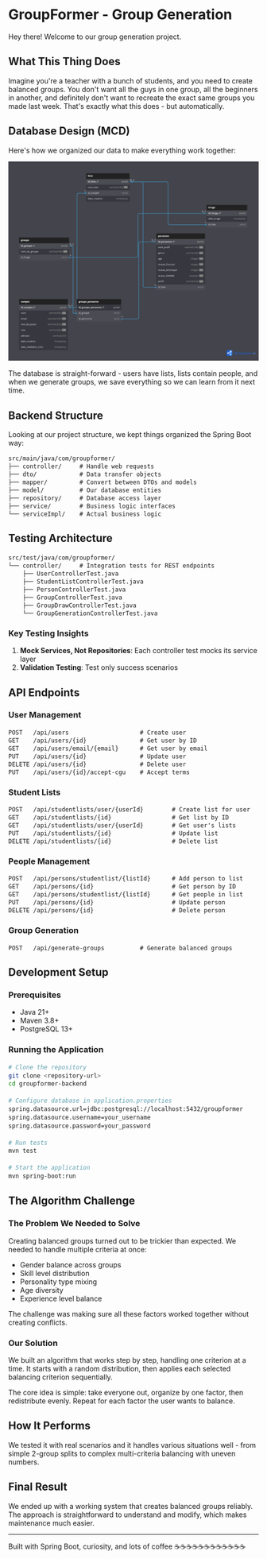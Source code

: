 # GroupFormer - Group Generation

Hey there! Welcome to our group generation project.

## What This Thing Does

Imagine you're a teacher with a bunch of students, and you need to create balanced groups. You don't want all the guys in one group, all the beginners in another, and definitely don't want to recreate the exact same groups you made last week. That's exactly what this does - but automatically.

##  **Database Design (MCD)**

Here's how we organized our data to make everything work together:

![Database Schema](/Screenshots/Group-generator.png)

The database is straight-forward - users have lists, lists contain people, and when we generate groups, we save everything so we can learn from it next time.

## **Backend Structure**

Looking at our project structure, we kept things organized the Spring Boot way:

```
src/main/java/com/groupformer/   
├── controller/     # Handle web requests  
├── dto/            # Data transfer objects
├── mapper/         # Convert between DTOs and models
├── model/          # Our database entities
├── repository/     # Database access layer
├── service/        # Business logic interfaces
└── serviceImpl/    # Actual business logic
```

## **Testing Architecture**

```
src/test/java/com/groupformer/
└── controller/     # Integration tests for REST endpoints
    ├── UserControllerTest.java
    ├── StudentListControllerTest.java
    ├── PersonControllerTest.java
    ├── GroupControllerTest.java
    ├── GroupDrawControllerTest.java
    └── GroupGenerationControllerTest.java
```

### Key Testing Insights

1. **Mock Services, Not Repositories**: Each controller test mocks its service layer
2. **Validation Testing**: Test only success scenarios

## **API Endpoints**

### User Management
```http
POST   /api/users                    # Create user
GET    /api/users/{id}               # Get user by ID
GET    /api/users/email/{email}      # Get user by email
PUT    /api/users/{id}               # Update user
DELETE /api/users/{id}               # Delete user
PUT    /api/users/{id}/accept-cgu    # Accept terms
```

### Student Lists
```http
POST   /api/studentlists/user/{userId}        # Create list for user
GET    /api/studentlists/{id}                 # Get list by ID
GET    /api/studentlists/user/{userId}        # Get user's lists
PUT    /api/studentlists/{id}                 # Update list
DELETE /api/studentlists/{id}                 # Delete list
```

### People Management
```http
POST   /api/persons/studentlist/{listId}      # Add person to list
GET    /api/persons/{id}                      # Get person by ID
GET    /api/persons/studentlist/{listId}      # Get people in list
PUT    /api/persons/{id}                      # Update person
DELETE /api/persons/{id}                      # Delete person
```

### Group Generation
```http
POST   /api/generate-groups          # Generate balanced groups
```

## **Development Setup**

### Prerequisites
- Java 21+
- Maven 3.8+
- PostgreSQL 13+

### Running the Application
```bash
# Clone the repository
git clone <repository-url>
cd groupformer-backend

# Configure database in application.properties
spring.datasource.url=jdbc:postgresql://localhost:5432/groupformer
spring.datasource.username=your_username
spring.datasource.password=your_password

# Run tests
mvn test

# Start the application
mvn spring-boot:run
```

## **The Algorithm Challenge**

### **The Problem We Needed to Solve**

Creating balanced groups turned out to be trickier than expected. We needed to handle multiple criteria at once:
- Gender balance across groups
- Skill level distribution
- Personality type mixing
- Age diversity
- Experience level balance

The challenge was making sure all these factors worked together without creating conflicts.

### **Our Solution**

We built an algorithm that works step by step, handling one criterion at a time. It starts with a random distribution, then applies each selected balancing criterion sequentially.

The core idea is simple: take everyone out, organize by one factor, then redistribute evenly. Repeat for each factor the user wants to balance.

## **How It Performs**

We tested it with real scenarios and it handles various situations well - from simple 2-group splits to complex multi-criteria balancing with uneven numbers.

## **Final Result**

We ended up with a working system that creates balanced groups reliably. The approach is straightforward to understand and modify, which makes maintenance much easier.

---

Built with Spring Boot, curiosity, and lots of coffee ☕☕☕☕☕☕☕☕☕☕☕☕